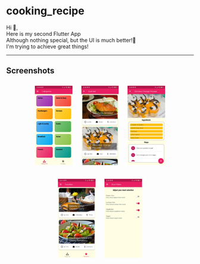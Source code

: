 # cooking_recipe

Hi 🐋,  
Here is my second Flutter App  
Although nothing special, but the UI is much better!🌸   
I'm trying to achieve great things!

---

## Screenshots

<p align="center">
    <img src="screenshots/01.jpg" width="20%" vspace=10 hspace=10>
    <img src="screenshots/02.jpg" width="20%" vspace=10 hspace=10>
    <img src="screenshots/03.jpg" width="20%" vspace=10 hspace=10>
    
</p>

<p align="center">
    <img src="screenshots/04.jpg" width="20%" vspace=10 hspace=10>
    <img src="screenshots/05.jpg" width="20%" vspace=10 hspace=10>
</p>

